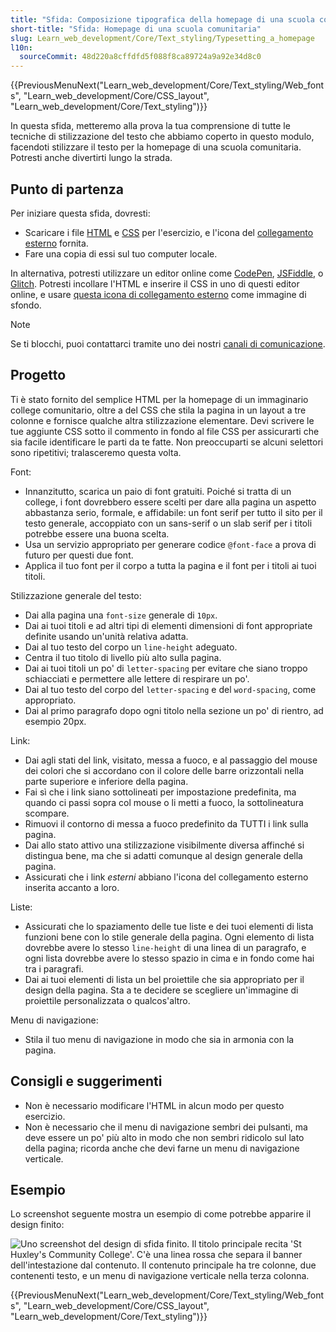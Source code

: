 ```yaml
---
title: "Sfida: Composizione tipografica della homepage di una scuola comunitaria"
short-title: "Sfida: Homepage di una scuola comunitaria"
slug: Learn_web_development/Core/Text_styling/Typesetting_a_homepage
l10n:
  sourceCommit: 48d220a8cffdfd5f088f8ca89724a9a92e34d8c0
---
```


{{PreviousMenuNext("Learn_web_development/Core/Text_styling/Web_fonts", "Learn_web_development/Core/CSS_layout", "Learn_web_development/Core/Text_styling")}}

In questa sfida, metteremo alla prova la tua comprensione di tutte le tecniche di stilizzazione del testo che abbiamo coperto in questo modulo, facendoti stilizzare il testo per la homepage di una scuola comunitaria. Potresti anche divertirti lungo la strada.

## Punto di partenza

Per iniziare questa sfida, dovresti:

- Scaricare i file [HTML](https://github.com/mdn/learning-area/blob/main/css/styling-text/typesetting-a-homepage-start/index.html) e [CSS](https://github.com/mdn/learning-area/blob/main/css/styling-text/typesetting-a-homepage-start/style.css) per l'esercizio, e l'icona del [collegamento esterno](https://github.com/mdn/learning-area/blob/main/css/styling-text/typesetting-a-homepage-start/external-link-52.png) fornita.
- Fare una copia di essi sul tuo computer locale.

In alternativa, potresti utilizzare un editor online come [CodePen](https://codepen.io/), [JSFiddle](https://jsfiddle.net/), o [Glitch](https://glitch.com/).
Potresti incollare l'HTML e inserire il CSS in uno di questi editor online, e usare [questa icona di collegamento esterno](https://mdn.github.io/learning-area/css/styling-text/typesetting-a-homepage-start/external-link-52.png) come immagine di sfondo.

> [!NOTE]
> Se ti blocchi, puoi contattarci tramite uno dei nostri [canali di comunicazione](/it/docs/MDN/Community/Communication_channels).

## Progetto

Ti è stato fornito del semplice HTML per la homepage di un immaginario college comunitario, oltre a del CSS che stila la pagina in un layout a tre colonne e fornisce qualche altra stilizzazione elementare. Devi scrivere le tue aggiunte CSS sotto il commento in fondo al file CSS per assicurarti che sia facile identificare le parti da te fatte. Non preoccuparti se alcuni selettori sono ripetitivi; tralasceremo questa volta.

Font:

- Innanzitutto, scarica un paio di font gratuiti. Poiché si tratta di un college, i font dovrebbero essere scelti per dare alla pagina un aspetto abbastanza serio, formale, e affidabile: un font serif per tutto il sito per il testo generale, accoppiato con un sans-serif o un slab serif per i titoli potrebbe essere una buona scelta.
- Usa un servizio appropriato per generare codice `@font-face` a prova di futuro per questi due font.
- Applica il tuo font per il corpo a tutta la pagina e il font per i titoli ai tuoi titoli.

Stilizzazione generale del testo:

- Dai alla pagina una `font-size` generale di `10px`.
- Dai ai tuoi titoli e ad altri tipi di elementi dimensioni di font appropriate definite usando un'unità relativa adatta.
- Dai al tuo testo del corpo un `line-height` adeguato.
- Centra il tuo titolo di livello più alto sulla pagina.
- Dai ai tuoi titoli un po' di `letter-spacing` per evitare che siano troppo schiacciati e permettere alle lettere di respirare un po'.
- Dai al tuo testo del corpo del `letter-spacing` e del `word-spacing`, come appropriato.
- Dai al primo paragrafo dopo ogni titolo nella sezione un po' di rientro, ad esempio 20px.

Link:

- Dai agli stati del link, visitato, messa a fuoco, e al passaggio del mouse dei colori che si accordano con il colore delle barre orizzontali nella parte superiore e inferiore della pagina.
- Fai sì che i link siano sottolineati per impostazione predefinita, ma quando ci passi sopra col mouse o li metti a fuoco, la sottolineatura scompare.
- Rimuovi il contorno di messa a fuoco predefinito da TUTTI i link sulla pagina.
- Dai allo stato attivo una stilizzazione visibilmente diversa affinché si distingua bene, ma che si adatti comunque al design generale della pagina.
- Assicurati che i link _esterni_ abbiano l'icona del collegamento esterno inserita accanto a loro.

Liste:

- Assicurati che lo spaziamento delle tue liste e dei tuoi elementi di lista funzioni bene con lo stile generale della pagina. Ogni elemento di lista dovrebbe avere lo stesso `line-height` di una linea di un paragrafo, e ogni lista dovrebbe avere lo stesso spazio in cima e in fondo come hai tra i paragrafi.
- Dai ai tuoi elementi di lista un bel proiettile che sia appropriato per il design della pagina. Sta a te decidere se scegliere un'immagine di proiettile personalizzata o qualcos'altro.

Menu di navigazione:

- Stila il tuo menu di navigazione in modo che sia in armonia con la pagina.

## Consigli e suggerimenti

- Non è necessario modificare l'HTML in alcun modo per questo esercizio.
- Non è necessario che il menu di navigazione sembri dei pulsanti, ma deve essere un po' più alto in modo che non sembri ridicolo sul lato della pagina; ricorda anche che devi farne un menu di navigazione verticale.

## Esempio

Lo screenshot seguente mostra un esempio di come potrebbe apparire il design finito:

![Uno screenshot del design di sfida finito. Il titolo principale recita 'St Huxley's Community College'. C'è una linea rossa che separa il banner dell'intestazione dal contenuto. Il contenuto principale ha tre colonne, due contenenti testo, e un menu di navigazione verticale nella terza colonna.](example2.png)

{{PreviousMenuNext("Learn_web_development/Core/Text_styling/Web_fonts", "Learn_web_development/Core/CSS_layout", "Learn_web_development/Core/Text_styling")}}
